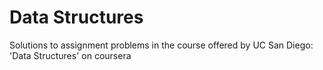 # Data Structures
 Solutions to assignment problems in the course offered by UC San Diego: 'Data Structures' on coursera
